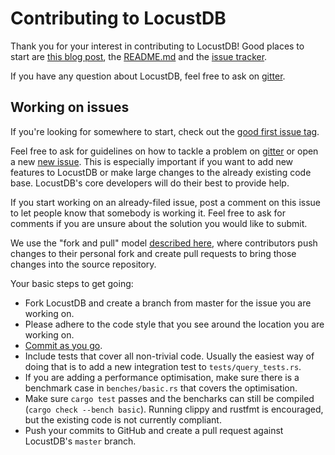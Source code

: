 # Contributing to LocustDB

Thank you for your interest in contributing to LocustDB! Good places to start are [this blog post][blogpost], the [README.md][readme] and the [issue tracker][issues].

If you have any question about LocustDB, feel free to ask on [gitter][gitter].

## Working on issues
If you're looking for somewhere to start, check out the [good first issue tag][good-first-issue].

Feel free to ask for guidelines on how to tackle a problem on [gitter][gitter] or open a new [new issue][new-issue].
This is especially important if you want to add new features to LocustDB or make large changes to the already existing code base. LocustDB's core developers will do their best to provide help.

If you start working on an already-filed issue, post a comment on this issue to let people know that somebody is working it. Feel free to ask for comments if you are unsure about the solution you would like to submit.

We use the "fork and pull" model [described here][development-models], where contributors push changes to their personal fork and create pull requests to bring those changes into the source repository.

Your basic steps to get going:

* Fork LocustDB and create a branch from master for the issue you are working on.
* Please adhere to the code style that you see around the location you are working on.
* [Commit as you go][githelp].
* Include tests that cover all non-trivial code. Usually the easiest way of doing that is to add a new integration test to `tests/query_tests.rs`.
* If you are adding a performance optimisation, make sure there is a benchmark case in `benches/basic.rs` that covers the optimisation.
* Make sure `cargo test` passes and the bencharks can still be compiled (`cargo check --bench basic`). Running clippy and rustfmt is encouraged, but the existing code is not currently compliant.
* Push your commits to GitHub and create a pull request against LocustDB's `master` branch.

[githelp]: https://dont-be-afraid-to-commit.readthedocs.io/en/latest/git/commandlinegit.html
[development-models]: https://help.github.com/articles/about-collaborative-development-models/
[gitter]: https://gitter.im/LocustDB/Lobby
[issues]: https://github.com/cswinter/LocustDB/issues
[new-issue]: https://github.com/cswinter/LocustDB/issues/new
[good-first-issue]: https://github.com/cswinter/LocustDB/issues?q=is%3Aissue+is%3Aopen+label%3A%22good+first+issue%22
[blogpost]: https://clemenswinter.com/2018/07/09/how-to-analyze-billions-of-records-per-second-on-a-single-desktop-pc/
[readme]: https://github.com/cswinter/LocustDB/blob/master/README.md

